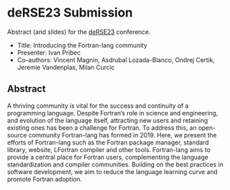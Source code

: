 # deRSE23 Submission

Abstract (and slides) for the [deRSE23](https://de-rse23.sciencesconf.org/) conference.

* Title: Introducing the Fortran-lang community
* Presenter: Ivan Pribec
* Co-authors: Vincent Magnin, Asdrubal Lozada-Blanco, Ondrej Certik, Jeremie Vandenplas, Milan Curcic

## Abstract

A thriving community is vital for the success and continuity of a programming language. Despite Fortran’s role in science and engineering, and evolution of the language itself, attracting new users and retaining existing ones has been a challenge for Fortran. To address this, an open-source community Fortran-lang has formed in 2019. Here, we present the efforts of Fortran-lang such as the Fortran package manager, standard library, website, LFortran compiler and other tools. Fortran-lang aims to provide a central place for Fortran users, complementing the language standardization and compiler communities. Building on the best practices in software development, we aim to reduce the language learning curve and promote Fortran adoption.
